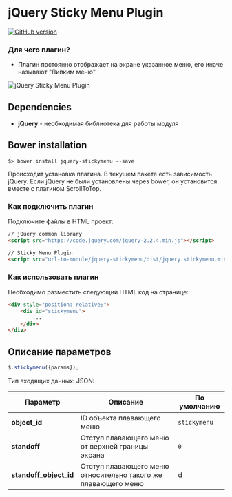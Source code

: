# jQuery Sticky Menu Plugin

[![GitHub version](https://badge.fury.io/gh/fater%2Fjquery-stickymenu.svg)](https://badge.fury.io/gh/fater%2Fjquery-stickymenu)

### Для чего плагин?
* Плагин постоянно отображает на экране указанное меню, его иначе называют "Липким меню".

![jQuery Sticky Menu Plugin](http://files.fater.ru/git/jquery-stickymenu/1.gif)

## Dependencies
* **jQuery** - необходимая библиотека для работы модуля

## Bower installation
```
$> bower install jquery-stickymenu --save
```
Происходит установка плагина. В текущем пакете есть зависимость jQuery. Если jQuery не были установлены через bower, он установится вместе с плагином ScrollToTop. 


### Как подключить плагин

Подключите файлы в HTML проект:
```html
// jQuery common library
<script src="https://code.jquery.com/jquery-2.2.4.min.js"></script>

// Sticky Menu Plugin
<script src="url-to-module/jquery-stickymenu/dist/jquery.stickymenu.min.js"></script>
```

### Как использовать плагин
Необходимо разместить следующий HTML код на странице:
```html
<div style="position: relative;">
    <div id="stickymenu">
        ...
    </div>
</div>
```


## Описание параметров
```js
$.stickymenu({params}); 
```
Тип входящих данных: JSON:

Параметр | Описание | По умолчанию
--- | --- | ---
**object_id** | ID объекта плавающего меню | `stickymenu`
**standoff** | Отступ плавающего меню от верхней границы экрана | `0`
**standoff_object_id** | Отступ плавающего меню относительно такого же плавающего меню | d

